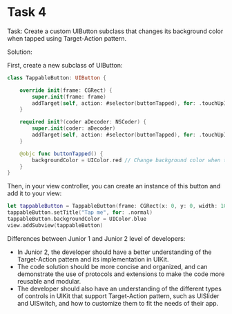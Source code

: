 # Task 4

Task: Create a custom UIButton subclass that changes its background color when
tapped using Target-Action pattern.

Solution:

First, create a new subclass of UIButton:

```swift
class TappableButton: UIButton {

    override init(frame: CGRect) {
        super.init(frame: frame)
        addTarget(self, action: #selector(buttonTapped), for: .touchUpInside)
    }

    required init?(coder aDecoder: NSCoder) {
        super.init(coder: aDecoder)
        addTarget(self, action: #selector(buttonTapped), for: .touchUpInside)
    }

    @objc func buttonTapped() {
        backgroundColor = UIColor.red // Change background color when tapped
    }
}
```

Then, in your view controller, you can create an instance of this button and add
it to your view:

```swift
let tappableButton = TappableButton(frame: CGRect(x: 0, y: 0, width: 100, height: 50))
tappableButton.setTitle("Tap me", for: .normal)
tappableButton.backgroundColor = UIColor.blue
view.addSubview(tappableButton)
```

Differences between Junior 1 and Junior 2 level of developers:

-   In Junior 2, the developer should have a better understanding of the
    Target-Action pattern and its implementation in UIKit.
-   The code solution should be more concise and organized, and can demonstrate
    the use of protocols and extensions to make the code more reusable and
    modular.
-   The developer should also have an understanding of the different types of
    controls in UIKit that support Target-Action pattern, such as UISlider and
    UISwitch, and how to customize them to fit the needs of their app.
